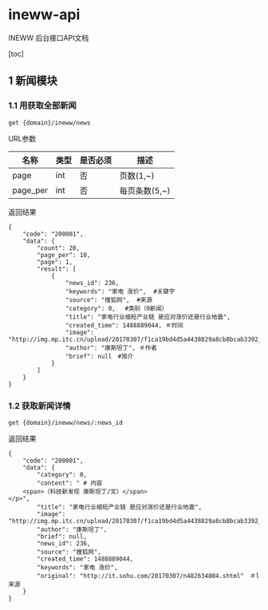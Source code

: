 # ineww-api
INEWW 后台接口API文档



[toc]


## 1 新闻模块

### 1.1  用获取全部新闻

    get {domain}/ineww/news

URL参数

|名称|类型|是否必须|描述|
|--|--|--|--|
|page|int|否|页数(1,~)|
|page_per|int|否|每页条数(5,~)|

返回结果
```
{
    "code": "200001", 
    "data": {
        "count": 20, 
        "page_per": 10, 
        "page": 1, 
        "result": [
            {
                "news_id": 236, 
                "keywords": "家电 涨价",  #关键字
                "source": "搜狐网",  #来源
                "category": 0, 　#类别（0新闻）
                "title": "家电行业缩短产业链 是应对涨价还是行业地震", 
                "created_time": 1488889044, ＃时间
                "image": "http://img.mp.itc.cn/upload/20170307/f1ca19bd4d5a4438829a8cb8bcab3392_th.png", 
                "author": "康斯坦丁", ＃作者
                "brief": null　#简介
            }
        ]
    }
}
```

### 1.2 获取新闻详情

    get {domain}/ineww/news/:news_id
    

返回结果
``` 
{
    "code": "200001", 
    "data": {
        "category": 0, 
        "content": " # 内容
    <span>（科技新发现 康斯坦丁/文）</span>
</p>", 
        "title": "家电行业缩短产业链 是应对涨价还是行业地震", 
        "image": "http://img.mp.itc.cn/upload/20170307/f1ca19bd4d5a4438829a8cb8bcab3392_th.png", 
        "author": "康斯坦丁", 
        "brief": null, 
        "news_id": 236, 
        "source": "搜狐网", 
        "created_time": 1488889044, 
        "keywords": "家电 涨价", 
        "original": "http://it.sohu.com/20170307/n482634804.shtml"　＃l来源
    }
}
```